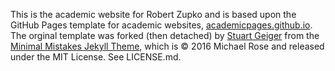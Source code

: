 This is the academic website for Robert Zupko and is based upon the GitHub Pages template for academic websites,  [academicpages.github.io](https://github.com/academicpages/academicpages.github.io). The orginal template was forked (then detached) by [Stuart Geiger](https://github.com/staeiou) from the [Minimal Mistakes Jekyll Theme](https://mmistakes.github.io/minimal-mistakes/), which is © 2016 Michael Rose and released under the MIT License. See LICENSE.md.
